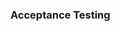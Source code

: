 <div id="title">

### Acceptance Testing
</div>

<div id="body">

<include src="what/container-inParent-asPanel.md" boilerplate />
<include src="acceptanceVsSystemTesting/container-inParent-asPanel.md" boilerplate />

</div>
